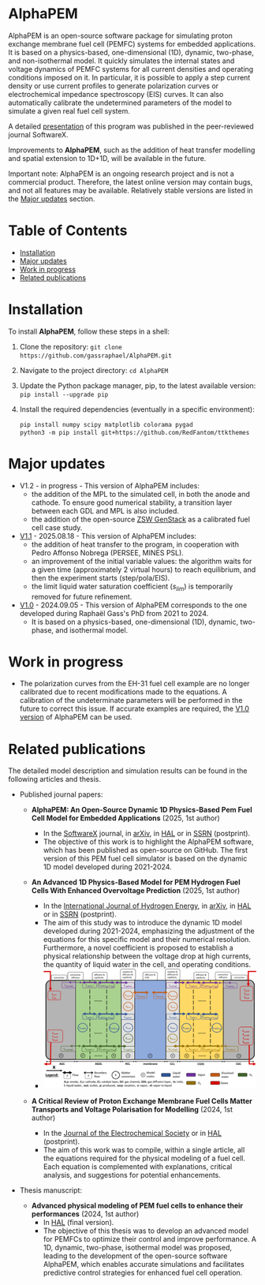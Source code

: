 # AlphaPEM

AlphaPEM is an open-source software package for simulating proton exchange membrane fuel cell (PEMFC) systems for embedded applications. It is based on a physics-based, one-dimensional (1D), dynamic, two-phase, and non-isothermal model. It quickly simulates the internal states and voltage dynamics of PEMFC systems for all current densities and operating conditions imposed on it. In particular, it is possible to apply a step current density or use current profiles to generate polarization curves or electrochemical impedance spectroscopy (EIS) curves. It can also automatically calibrate the undetermined parameters of the model to simulate a given real fuel cell system.

A detailed [presentation](https://doi.org/10.48550/arXiv.2407.12373) of this program was published in the peer-reviewed journal SoftwareX. 

Improvements to **AlphaPEM**, such as the addition of heat transfer modelling and spatial extension to 1D+1D, will be available in the future.

Important note: AlphaPEM is an ongoing research project and is not a commercial product. Therefore, the latest online version may contain bugs, and not all features may be available. Relatively stable versions are listed in the [Major updates](#major-updates) section.


# Table of Contents

- [Installation](#installation)
- [Major updates](#major-updates)
- [Work in progress](#work-in-progress)
- [Related publications](#related-publications) 


# Installation

To install **AlphaPEM**, follow these steps in a shell:

1. Clone the repository:
    ```git clone https://github.com/gassraphael/AlphaPEM.git```

2. Navigate to the project directory:
    ```cd AlphaPEM```

3. Update the Python package manager, pip, to the latest available version:
    ```pip install --upgrade pip```

4. Install the required dependencies (eventually in a specific environment):
    ```
    pip install numpy scipy matplotlib colorama pygad
    python3 -m pip install git+https://github.com/RedFantom/ttkthemes
    ```
    

# Major updates

- V1.2 - in progress - This version of AlphaPEM includes: 
	- the addition of the MPL to the simulated cell, in both the anode and cathode. To ensure good numerical stability, a transition layer between each GDL and MPL is also included.
	- the addition of the open-source [ZSW GenStack](https://zenodo.org/records/14223364) as a calibrated fuel cell case study. 
- [V1.1](https://github.com/gassraphael/AlphaPEM/tree/11f07bd084a09cc6432f441b010d89d2a4229e4e) - 2025.08.18 - This version of AlphaPEM includes: 
	- the addition of heat transfer to the program, in cooperation with Pedro Affonso Nobrega (PERSEE, MINES PSL).
	- an improvement of the initial variable values: the algorithm waits for a given time (approximately 2 virtual hours) to reach equilibrium, and then the experiment starts (step/pola/EIS).
	- the limit liquid water saturation coefficient ($s_{lim}$) is temporarily removed for future refinement.
- [V1.0](https://github.com/gassraphael/AlphaPEM/tree/2b042c3d16d53fcd16779a5ffdc81eea75a9d012) - 2024.09.05 - This version of AlphaPEM corresponds to the one developed during Raphaël Gass's PhD from 2021 to 2024. 
	- It is based on a physics-based, one-dimensional (1D), dynamic, two-phase, and isothermal model.


# Work in progress

- The polarization curves from the EH-31 fuel cell example are no longer calibrated due to recent modifications made to the equations. A calibration of the undeterminate parameters will be performed in the future to correct this issue. If accurate examples are required, the [V1.0 version](https://github.com/gassraphael/AlphaPEM/tree/2b042c3d16d53fcd16779a5ffdc81eea75a9d012) of AlphaPEM can be used.


# Related publications

The detailed model description and simulation results can be found in the following articles and thesis.
	
- Published journal papers:
	- **AlphaPEM: An Open-Source Dynamic 1D Physics-Based Pem Fuel Cell Model for Embedded Applications** (2025, 1st author)
	    - In the [SoftwareX](https://doi.org/10.1016/j.softx.2024.102002) journal, in [arXiv](https://doi.org/10.48550/arXiv.2407.12373), in [HAL](https://hal.science/hal-04647829) or in [SSRN](http://ssrn.com/abstract=4946674) (postprint).
	    - The objective of this work is to highlight the AlphaPEM software, which has been published as open-source on GitHub. The first version of this PEM fuel cell simulator is based on the dynamic 1D model developed during 2021-2024. 

	- **An Advanced 1D Physics-Based Model for PEM Hydrogen Fuel Cells With Enhanced Overvoltage Prediction** (2025, 1st author)
		- In the [International Journal of Hydrogen Energy](https://doi.org/10.1016/j.ijhydene.2024.11.374), in [arXiv](https://doi.org/10.48550/arXiv.2404.07508), in [HAL](https://hal.science/hal-04530852) or in [SSRN](https://papers.ssrn.com/sol3/papers.cfm?abstract_id=4812343) (postprint).
		- The aim of this study was to introduce the dynamic 1D model developed during 2021-2024, emphasizing the adjustment of the equations for this specific model and their numerical resolution. Furthermore, a novel coefficient is proposed to establish a physical relationship between the voltage drop at high currents, the quantity of liquid water in the cell, and operating conditions.
		- ![1D modeling of matter transport phenomena in a PEM single cell divided into several nodes.](docs/images/nodal_model.png "1D modeling of matter transport phenomena in a PEM single cell divided into several nodes")
		
	
	- **A Critical Review of Proton Exchange Membrane Fuel Cells Matter Transports and Voltage Polarisation for Modelling** (2024, 1st author)
		- In the [Journal of the Electrochemical Society](https://doi.org/10.1149/1945-7111/ad305a) or in [HAL](https://hal.science/hal-04493419) (postprint).
		- The aim of this work was to compile, within a single article, all the equations required for the physical modeling of a fuel cell. Each equation is complemented with explanations, critical analysis, and suggestions for potential enhancements.
		
- Thesis manuscript:
	- **Advanced physical modeling of PEM fuel cells to enhance their performances** (2024, 1st author)
		- In [HAL](https://hal.science/tel-04923016) (final version).
		- The objective of this thesis was to develop an advanced model for PEMFCs to optimize their control and improve performance. A 1D, dynamic, two-phase, isothermal model was proposed, leading to the development of the open-source software AlphaPEM, which enables accurate simulations and facilitates predictive control strategies for enhanced fuel cell operation.
